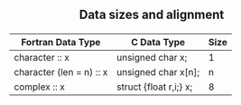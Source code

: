 ## <p align="center"> Data sizes and alignment </p>

<div align="center">

| Fortran Data Type | C Data Type | Size |
|-------------------|-------------|------|
| character :: x | unsigned char x; | 1 |
| character (len = n) :: x | unsigned char x[n]; | n |
| complex :: x | struct {float r,i;} x; | 8 |

</div>

